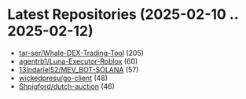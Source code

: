 # Latest Repositories (2025-02-10 .. 2025-02-12)

- [tar-ser/Whale-DEX-Trading-Tool](https://github.com/tar-ser/Whale-DEX-Trading-Tool) (205)
- [agentrb1/Luna-Executor-Roblox](https://github.com/agentrb1/Luna-Executor-Roblox) (60)
- [13Indariel52/MEV_BOT-SOLANA](https://github.com/13Indariel52/MEV_BOT-SOLANA) (57)
- [wickedpresu/go-client](https://github.com/wickedpresu/go-client) (48)
- [Shpigford/dutch-auction](https://github.com/Shpigford/dutch-auction) (46)
